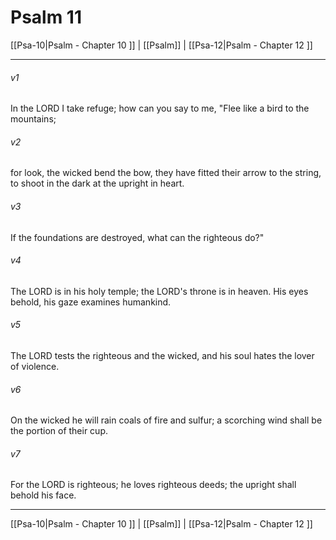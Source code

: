 # Psalm 11

[[Psa-10|Psalm - Chapter 10 ]] | [[Psalm]] | [[Psa-12|Psalm - Chapter 12 ]]
***

###### v1
In the LORD I take refuge; how can you say to me, "Flee like a bird to the mountains;
###### v2
for look, the wicked bend the bow, they have fitted their arrow to the string, to shoot in the dark at the upright in heart.
###### v3
If the foundations are destroyed, what can the righteous do?"
###### v4
The LORD is in his holy temple; the LORD's throne is in heaven. His eyes behold, his gaze examines humankind.
###### v5
The LORD tests the righteous and the wicked, and his soul hates the lover of violence.
###### v6
On the wicked he will rain coals of fire and sulfur; a scorching wind shall be the portion of their cup.
###### v7
For the LORD is righteous; he loves righteous deeds; the upright shall behold his face.

***

[[Psa-10|Psalm - Chapter 10 ]] | [[Psalm]] | [[Psa-12|Psalm - Chapter 12 ]]
